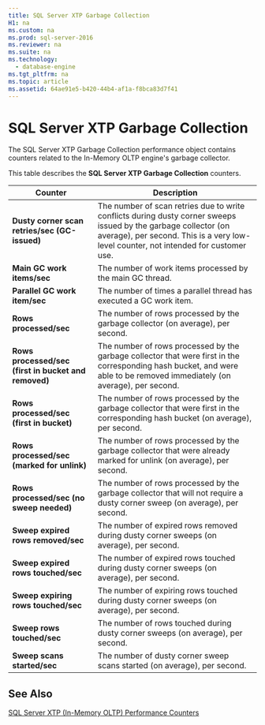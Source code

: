 ```yaml
---
title: SQL Server XTP Garbage Collection
H1: na
ms.custom: na
ms.prod: sql-server-2016
ms.reviewer: na
ms.suite: na
ms.technology: 
  - database-engine
ms.tgt_pltfrm: na
ms.topic: article
ms.assetid: 64ae91e5-b420-44b4-af1a-f8bca83d7f41
---
```

# SQL Server XTP Garbage Collection
  The SQL Server XTP Garbage Collection performance object contains counters related to the In\-Memory OLTP engine's garbage collector.  
  
 This table describes the **SQL Server XTP Garbage Collection** counters.  
  
|Counter|Description|  
|-------------|-----------------|  
|**Dusty corner scan retries\/sec \(GC\-issued\)**|The number of scan retries due to write conflicts during dusty corner sweeps issued by the garbage collector \(on average\), per second. This is a very low\-level counter, not intended for customer use.|  
|**Main GC work items\/sec**|The number of work items processed by the main GC thread.|  
|**Parallel GC work item\/sec**|The number of times a parallel thread has executed a GC work item.|  
|**Rows processed\/sec**|The number of rows processed by the garbage collector \(on average\), per second.|  
|**Rows processed\/sec \(first in bucket and removed\)**|The number of rows processed by the garbage collector that were first in the corresponding hash bucket, and were able to be removed immediately \(on average\), per second.|  
|**Rows processed\/sec \(first in bucket\)**|The number of rows processed by the garbage collector that were first in the corresponding hash bucket \(on average\), per second.|  
|**Rows processed\/sec \(marked for unlink\)**|The number of rows processed by the garbage collector that were already marked for unlink \(on average\), per second.|  
|**Rows processed\/sec \(no sweep needed\)**|The number of rows processed by the garbage collector that will not require a dusty corner sweep \(on average\), per second.|  
|**Sweep expired rows removed\/sec**|The number of expired rows removed during dusty corner sweeps \(on average\), per second.|  
|**Sweep expired rows touched\/sec**|The number of expired rows touched during dusty corner sweeps \(on average\), per second.|  
|**Sweep expiring rows touched\/sec**|The number of expiring rows touched during dusty corner sweeps \(on average\), per second.|  
|**Sweep rows touched\/sec**|The number of rows touched during dusty corner sweeps \(on average\), per second.|  
|**Sweep scans started\/sec**|The number of dusty corner sweep scans started \(on average\), per second.|  
  
## See Also  
 [SQL Server XTP &#40;In-Memory OLTP&#41; Performance Counters](../../Topics/TopicNameNotContainA/SQL-Server-XTP--In-Memory-OLTP--Performance-Counters.md)  
  
  